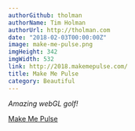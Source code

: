 ```yaml
---
authorGithub: tholman
authorName: Tim Holman
authorUrl: http://tholman.com
date: "2018-02-03T00:00:00Z"
image: make-me-pulse.png
imgHeight: 342
imgWidth: 532
link: http://2018.makemepulse.com/
title: Make Me Pulse
category: Beautiful
---
```


_Amazing webGL golf!_

[Make Me Pulse](http://2018.makemepulse.com/)
